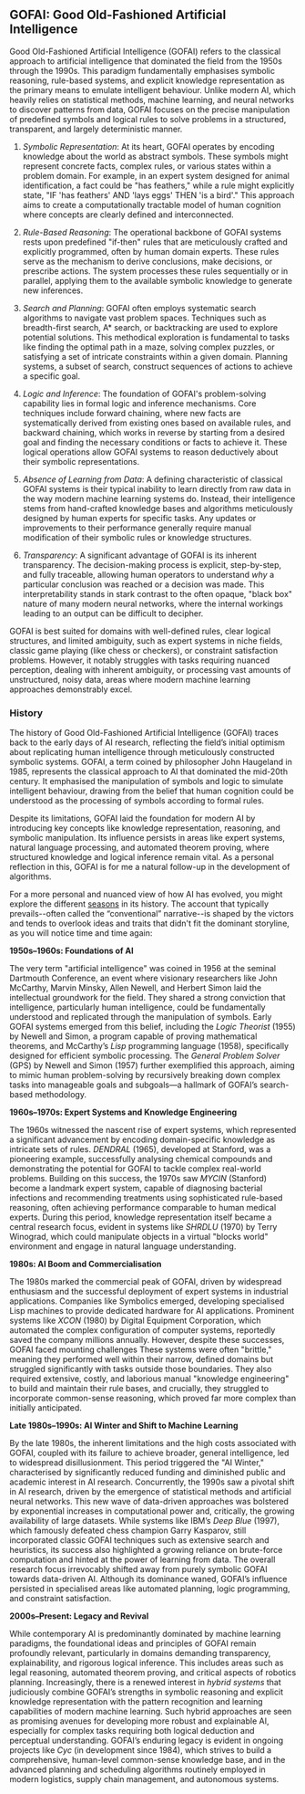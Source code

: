
## GOFAI: Good Old-Fashioned Artificial Intelligence

Good Old-Fashioned Artificial Intelligence (GOFAI) refers to the classical approach to artificial intelligence
that dominated the field from the 1950s through the 1990s. This paradigm fundamentally emphasises symbolic reasoning,
rule-based systems, and explicit knowledge representation as the primary means to emulate intelligent behaviour.
Unlike modern AI, which heavily relies on statistical methods, machine learning, and neural networks to discover
patterns from data, GOFAI focuses on the precise manipulation of predefined symbols and logical rules to solve
problems in a structured, transparent, and largely deterministic manner. 

1. *Symbolic Representation*: At its heart, GOFAI operates by encoding knowledge about the world as abstract symbols.
These symbols might represent concrete facts, complex rules, or various states within a problem domain. For example,
in an expert system designed for animal identification, a fact could be "has feathers," while a rule might explicitly
state, "IF 'has feathers' AND 'lays eggs' THEN 'is a bird'." This approach aims to create a computationally tractable
model of human cognition where concepts are clearly defined and interconnected.

2. *Rule-Based Reasoning*: The operational backbone of GOFAI systems rests upon predefined "if-then" rules that are
meticulously crafted and explicitly programmed, often by human domain experts. These rules serve as the mechanism
to derive conclusions, make decisions, or prescribe actions. The system processes these rules sequentially or in
parallel, applying them to the available symbolic knowledge to generate new inferences.

3. *Search and Planning*: GOFAI often employs systematic search algorithms to navigate vast problem spaces. Techniques
such as breadth-first search, A\* search, or backtracking are used to explore potential solutions. This methodical
exploration is fundamental to tasks like finding the optimal path in a maze, solving complex puzzles, or satisfying
a set of intricate constraints within a given domain. Planning systems, a subset of search, construct sequences of
actions to achieve a specific goal.

4. *Logic and Inference*: The foundation of GOFAI's problem-solving capability lies in formal logic and inference
mechanisms. Core techniques include forward chaining, where new facts are systematically derived from existing ones
based on available rules, and backward chaining, which works in reverse by starting from a desired goal and finding
the necessary conditions or facts to achieve it. These logical operations allow GOFAI systems to reason deductively
about their symbolic representations.

5. *Absence of Learning from Data*: A defining characteristic of classical GOFAI systems is their typical inability
to learn directly from raw data in the way modern machine learning systems do. Instead, their intelligence stems from
hand-crafted knowledge bases and algorithms meticulously designed by human experts for specific tasks. Any updates
or improvements to their performance generally require manual modification of their symbolic rules or knowledge
structures.

6. *Transparency*: A significant advantage of GOFAI is its inherent transparency. The decision-making process is
explicit, step-by-step, and fully traceable, allowing human operators to understand *why* a particular conclusion was
reached or a decision was made. This interpretability stands in stark contrast to the often opaque, "black box"
nature of many modern neural networks, where the internal workings leading to an output can be difficult to decipher.

GOFAI is best suited for domains with well-defined rules, clear logical structures, and limited ambiguity, such as
expert systems in niche fields, classic game playing (like chess or checkers), or constraint satisfaction problems.
However, it notably struggles with tasks requiring nuanced perception, dealing with inherent ambiguity, or processing
vast amounts of unstructured, noisy data, areas where modern machine learning approaches demonstrably excel.


### History

The history of Good Old-Fashioned Artificial Intelligence (GOFAI) traces back to the early days of AI research,
reflecting the field’s initial optimism about replicating human intelligence through meticulously constructed
symbolic systems. GOFAI, a term coined by philosopher John Haugeland in 1985, represents the classical approach
to AI that dominated the mid-20th century. It emphasised the manipulation of symbols and logic to simulate
intelligent behaviour, drawing from the belief that human cognition could be understood as the processing of
symbols according to formal rules.

Despite its limitations, GOFAI laid the foundation for modern AI by introducing key concepts like knowledge
representation, reasoning, and symbolic manipulation. Its influence persists in areas like expert systems,
natural language processing, and automated theorem proving, where structured knowledge and logical inference
remain vital. As a personal reflection in this, GOFAI is for me a natural follow-up in the development of
algorithms.

For a more personal and nuanced view of how AI has evolved, you might explore the different
[seasons](./SEASONS.md) in its history. The account that typically prevails--often called
the “conventional” narrative--is shaped by the victors and tends to overlook ideas and traits
that didn't fit the dominant storyline, as you will notice time and time again:


__1950s–1960s: Foundations of AI__

The very term "artificial intelligence" was coined in 1956 at the seminal Dartmouth Conference, an event
where visionary researchers like John McCarthy, Marvin Minsky, Allen Newell, and Herbert Simon laid the
intellectual groundwork for the field. They shared a strong conviction that intelligence, particularly
human intelligence, could be fundamentally understood and replicated through the manipulation of symbols.
Early GOFAI systems emerged from this belief, including the *Logic Theorist* (1955) by Newell and Simon,
a program capable of proving mathematical theorems, and McCarthy’s *Lisp* programming language (1958),
specifically designed for efficient symbolic processing. The *General Problem Solver* (GPS) by Newell
and Simon (1957) further exemplified this approach, aiming to mimic human problem-solving by recursively
breaking down complex tasks into manageable goals and subgoals—a hallmark of GOFAI’s search-based methodology.


__1960s–1970s: Expert Systems and Knowledge Engineering__

The 1960s witnessed the nascent rise of expert systems, which represented a significant advancement by
encoding domain-specific knowledge as intricate sets of rules. *DENDRAL* (1965), developed at Stanford,
was a pioneering example, successfully analysing chemical compounds and demonstrating the potential for
GOFAI to tackle complex real-world problems. Building on this success, the 1970s saw *MYCIN* (Stanford)
become a landmark expert system, capable of diagnosing bacterial infections and recommending treatments
using sophisticated rule-based reasoning, often achieving performance comparable to human medical experts.
During this period, knowledge representation itself became a central research focus, evident in systems
like *SHRDLU* (1970) by Terry Winograd, which could manipulate objects in a virtual "blocks world"
environment and engage in natural language understanding.


__1980s: AI Boom and Commercialisation__

The 1980s marked the commercial peak of GOFAI, driven by widespread enthusiasm and the successful deployment
of expert systems in industrial applications. Companies like Symbolics emerged, developing specialised Lisp
machines to provide dedicated hardware for AI applications. Prominent systems like *XCON* (1980) by
Digital Equipment Corporation, which automated the complex configuration of computer systems, reportedly
saved the company millions annually. However, despite these successes, GOFAI faced mounting challenges
These systems were often "brittle," meaning they performed well within their narrow, defined domains but
struggled significantly with tasks outside those boundaries. They also required extensive, costly, and
laborious manual "knowledge engineering" to build and maintain their rule bases, and crucially, they
struggled to incorporate common-sense reasoning, which proved far more complex than initially anticipated.


__Late 1980s–1990s: AI Winter and Shift to Machine Learning__

By the late 1980s, the inherent limitations and the high costs associated with GOFAI, coupled with its
failure to achieve broader, general intelligence, led to widespread disillusionment. This period triggered
the "AI Winter," characterised by significantly reduced funding and diminished public and academic interest
in AI research. Concurrently, the 1990s saw a pivotal shift in AI research, driven by the emergence of
statistical methods and artificial neural networks. This new wave of data-driven approaches was bolstered
by exponential increases in computational power and, critically, the growing availability of large datasets.
While systems like IBM’s *Deep Blue* (1997), which famously defeated chess champion Garry Kasparov, still
incorporated classic GOFAI techniques such as extensive search and heuristics, its success also highlighted
a growing reliance on brute-force computation and hinted at the power of learning from data. The overall
research focus irrevocably shifted away from purely symbolic GOFAI towards data-driven AI. Although its
dominance waned, GOFAI’s influence persisted in specialised areas like automated planning, logic programming,
and constraint satisfaction.


__2000s–Present: Legacy and Revival__

While contemporary AI is predominantly dominated by machine learning paradigms, the foundational ideas and
principles of GOFAI remain profoundly relevant, particularly in domains demanding transparency, explainability,
and rigorous logical inference. This includes areas such as legal reasoning, automated theorem proving, and
critical aspects of robotics planning. Increasingly, there is a renewed interest in *hybrid systems* that
judiciously combine GOFAI’s strengths in symbolic reasoning and explicit knowledge representation with the
pattern recognition and learning capabilities of modern machine learning. Such hybrid approaches are seen
as promising avenues for developing more robust and explainable AI, especially for complex tasks requiring
both logical deduction and perceptual understanding. GOFAI’s enduring legacy is evident in ongoing projects
like *Cyc* (in development since 1984), which strives to build a comprehensive, human-level common-sense
knowledge base, and in the advanced planning and scheduling algorithms routinely employed in modern logistics,
supply chain management, and autonomous systems.



